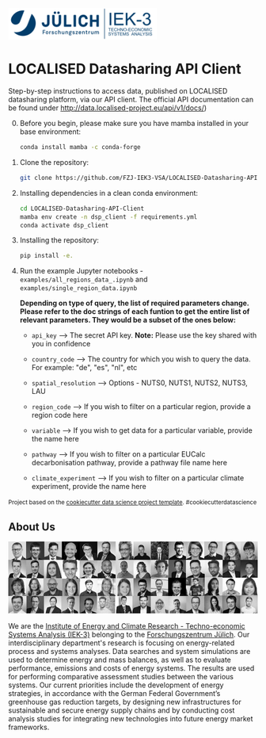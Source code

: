 <a href="https://www.fz-juelich.de/en/iek/iek-3"><img src="https://raw.githubusercontent.com/OfficialCodexplosive/README_Assets/862a93188b61ab4dd0eebde3ab5daad636e129d5/FJZ_IEK-3_logo.svg" alt="FZJ Logo" width="300px"></a>

LOCALISED Datasharing API Client
==============================

Step-by-step instructions to access data, published on LOCALISED datasharing platform, via our API client. The official API documentation can be found under http://data.localised-project.eu/api/v1/docs/)

0. Before you begin, please make sure you have mamba installed in your base environment:
    ```bash
    conda install mamba -c conda-forge
    ```

1. Clone the repository:
    ```bash
    git clone https://github.com/FZJ-IEK3-VSA/LOCALISED-Datasharing-API-Client.git
    ```

2. Installing dependencies in a clean conda environment:
    ```bash
    cd LOCALISED-Datasharing-API-Client
    mamba env create -n dsp_client -f requirements.yml 
    conda activate dsp_client
    ```

4. Installing the repository:
    ```bash
    pip install -e.
    ```

5. Run the example Jupyter notebooks -  `examples/all_regions_data_.ipynb` and `examples/single_region_data.ipynb`

    **Depending on type of query, the list of required parameters change. Please refer to the doc strings of each funtion to get the entire list of relevant parameters. They would be a subset of the ones below:**

    - `api_key` --> The secret API key. **Note:** Please use the key shared with you in confidence

    - `country_code` --> The country for which you wish to query the data. For example: "de", "es", "nl", etc

    - `spatial_resolution` --> Options - NUTS0, NUTS1, NUTS2, NUTS3, LAU 

    - `region_code` --> If you wish to filter on a particular region, provide a region code here

    - `variable` --> If you wish to get data for a particular variable, provide the name here

    - `pathway` --> If you wish to filter on a particular EUCalc decarbonisation pathway, provide a pathway file name here

    - `climate_experiment` --> If you wish to filter on a particular climate experiment, provide the name here



<p><small>Project based on the <a target="_blank" href="https://drivendata.github.io/cookiecutter-data-science/">cookiecutter data science project template</a>. #cookiecutterdatascience</small></p>

## About Us
<p align="center"><a href="https://www.fz-juelich.de/en/iek/iek-3"><img src="https://github.com/OfficialCodexplosive/README_Assets/blob/master/iek3-wide.png?raw=true" alt="Institut TSA"></a></p>
We are the <a href="https://www.fz-juelich.de/en/iek/iek-3">Institute of Energy and Climate Research - Techno-economic Systems Analysis (IEK-3)</a> belonging to the <a href="https://www.fz-juelich.de/en">Forschungszentrum Jülich</a>. Our interdisciplinary department's research is focusing on energy-related process and systems analyses. Data searches and system simulations are used to determine energy and mass balances, as well as to evaluate performance, emissions and costs of energy systems. The results are used for performing comparative assessment studies between the various systems. Our current priorities include the development of energy strategies, in accordance with the German Federal Government’s greenhouse gas reduction targets, by designing new infrastructures for sustainable and secure energy supply chains and by conducting cost analysis studies for integrating new technologies into future energy market frameworks.
